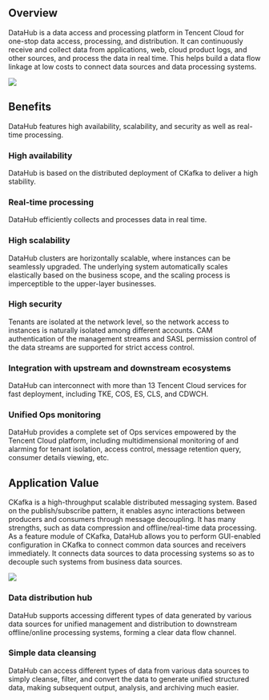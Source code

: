 ## Overview

DataHub is a data access and processing platform in Tencent Cloud for one-stop data access, processing, and distribution. It can continuously receive and collect data from applications, web, cloud product logs, and other sources, and process the data in real time. This helps build a data flow linkage at low costs to connect data sources and data processing systems.

![](https://qcloudimg.tencent-cloud.cn/raw/cc9b5e6d29bb701cdf0e1a72cb8e7237.png)



## Benefits

DataHub features high availability, scalability, and security as well as real-time processing.

### High availability

DataHub is based on the distributed deployment of CKafka to deliver a high stability.

### Real-time processing

DataHub efficiently collects and processes data in real time.

### High scalability

DataHub clusters are horizontally scalable, where instances can be seamlessly upgraded. The underlying system automatically scales elastically based on the business scope, and the scaling process is imperceptible to the upper-layer businesses.

### High security

Tenants are isolated at the network level, so the network access to instances is naturally isolated among different accounts. CAM authentication of the management streams and SASL permission control of the data streams are supported for strict access control.

### Integration with upstream and downstream ecosystems

DataHub can interconnect with more than 13 Tencent Cloud services for fast deployment, including TKE, COS, ES, CLS, and CDWCH.      

### Unified Ops monitoring

DataHub provides a complete set of Ops services empowered by the Tencent Cloud platform, including multidimensional monitoring of and alarming for tenant isolation, access control, message retention query, consumer details viewing, etc.



## Application Value

CKafka is a high-throughput scalable distributed messaging system. Based on the publish/subscribe pattern, it enables async interactions between producers and consumers through message decoupling. It has many strengths, such as data compression and offline/real-time data processing.
As a feature module of CKafka, DataHub allows you to perform GUI-enabled configuration in CKafka to connect common data sources and receivers immediately. It connects data sources to data processing systems so as to decouple such systems from business data sources.

![](https://qcloudimg.tencent-cloud.cn/raw/1b3bbe962219cf9b8560e63041252348.png)

### Data distribution hub

DataHub supports accessing different types of data generated by various data sources for unified management and distribution to downstream offline/online processing systems, forming a clear data flow channel.

### Simple data cleansing

DataHub can access different types of data from various data sources to simply cleanse, filter, and convert the data to generate unified structured data, making subsequent output, analysis, and archiving much easier.
